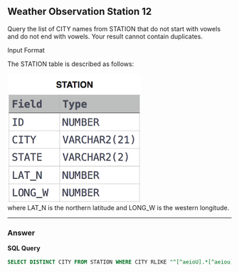 ## Weather Observation Station 12

Query the list of CITY names from STATION that do not start with vowels and do not end with vowels. Your result cannot contain duplicates.

Input Format

The STATION table is described as follows:

![Alt text](../Image/Weather_Observation_Station_1.png)
<br/>
where LAT_N is the northern latitude and LONG_W is the western longitude.

****

### Answer

**SQL Query**

```sql
SELECT DISTINCT CITY FROM STATION WHERE CITY RLIKE "^[^aeioU].*[^aeiou]$";

```
